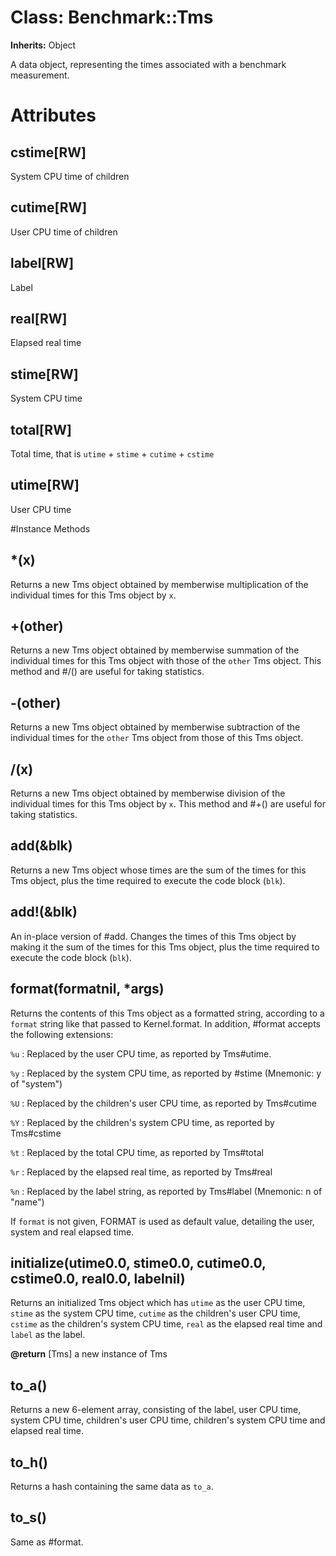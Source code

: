 # Class: Benchmark::Tms
**Inherits:** Object
    

A data object, representing the times associated with a benchmark measurement.


# Attributes
## cstime[RW] [](#attribute-i-cstime)
System CPU time of children

## cutime[RW] [](#attribute-i-cutime)
User CPU time of children

## label[RW] [](#attribute-i-label)
Label

## real[RW] [](#attribute-i-real)
Elapsed real time

## stime[RW] [](#attribute-i-stime)
System CPU time

## total[RW] [](#attribute-i-total)
Total time, that is `utime` + `stime` + `cutime` + `cstime`

## utime[RW] [](#attribute-i-utime)
User CPU time


#Instance Methods
## *(x) [](#method-i-*)
Returns a new Tms object obtained by memberwise multiplication of the
individual times for this Tms object by `x`.

## +(other) [](#method-i-+)
Returns a new Tms object obtained by memberwise summation of the individual
times for this Tms object with those of the `other` Tms object. This method
and #/() are useful for taking statistics.

## -(other) [](#method-i--)
Returns a new Tms object obtained by memberwise subtraction of the individual
times for the `other` Tms object from those of this Tms object.

## /(x) [](#method-i-/)
Returns a new Tms object obtained by memberwise division of the individual
times for this Tms object by `x`. This method and #+() are useful for taking
statistics.

## add(&blk) [](#method-i-add)
Returns a new Tms object whose times are the sum of the times for this Tms
object, plus the time required to execute the code block (`blk`).

## add!(&blk) [](#method-i-add!)
An in-place version of #add. Changes the times of this Tms object by making it
the sum of the times for this Tms object, plus the time required to execute
the code block (`blk`).

## format(formatnil, *args) [](#method-i-format)
Returns the contents of this Tms object as a formatted string, according to a
`format` string like that passed to Kernel.format. In addition, #format
accepts the following extensions:

`%u`
:   Replaced by the user CPU time, as reported by Tms#utime.

`%y`
:   Replaced by the system CPU time, as reported by #stime (Mnemonic: y of
    "s*y*stem")

`%U`
:   Replaced by the children's user CPU time, as reported by Tms#cutime

`%Y`
:   Replaced by the children's system CPU time, as reported by Tms#cstime

`%t`
:   Replaced by the total CPU time, as reported by Tms#total

`%r`
:   Replaced by the elapsed real time, as reported by Tms#real

`%n`
:   Replaced by the label string, as reported by Tms#label (Mnemonic: n of
    "*n*ame")


If `format` is not given, FORMAT is used as default value, detailing the user,
system and real elapsed time.

## initialize(utime0.0, stime0.0, cutime0.0, cstime0.0, real0.0, labelnil) [](#method-i-initialize)
Returns an initialized Tms object which has `utime` as the user CPU time,
`stime` as the system CPU time, `cutime` as the children's user CPU time,
`cstime` as the children's system CPU time, `real` as the elapsed real time
and `label` as the label.

**@return** [Tms] a new instance of Tms

## to_a() [](#method-i-to_a)
Returns a new 6-element array, consisting of the label, user CPU time, system
CPU time, children's user CPU time, children's system CPU time and elapsed
real time.

## to_h() [](#method-i-to_h)
Returns a hash containing the same data as `to_a`.

## to_s() [](#method-i-to_s)
Same as #format.

